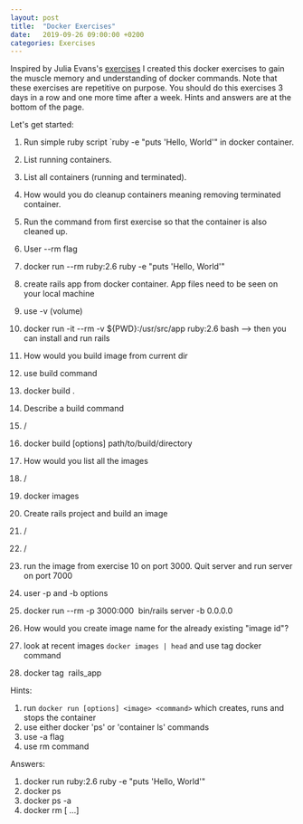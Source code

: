 ```yaml
---
layout: post
title:  "Docker Exercises"
date:   2019-09-26 09:00:00 +0200
categories: Exercises
---
```


Inspired by Julia Evans's [exercises](https://jvns.ca/blog/2019/08/27/curl-exercises/) I created this docker exercises to gain the muscle memory and understanding of docker commands. Note that these exercises are repetitive on purpose. You should do this exercises 3 days in a row and one more time after a week. Hints and answers are at the bottom of the page.

Let's get started:

1. Run simple ruby script `ruby -e "puts 'Hello, World'" in docker container.
2. List running containers.
3. List all containers (running and terminated).
4. How would you do cleanup containers meaning removing terminated container.

5. Run the command from first exercise so that the container is also cleaned up.
5. User --rm flag
5. docker run --rm ruby:2.6 ruby -e "puts 'Hello, World'"

6. create rails app from docker container. App files need to be seen on your local machine
6. use -v (volume)
6. docker run -it --rm -v ${PWD}:/usr/src/app ruby:2.6 bash  --> then you can install and run rails

7. How would you build image from current dir
7. use build command
7. docker build .

8. Describe a build command
8. /
8. docker build [options] path/to/build/directory

9. How would you list all the images
9. /
9. docker images

10. Create rails project and build an image
10. /
10. /

11. run the image from exercise 10 on port 3000. Quit server and run server on port 7000
11. user -p and -b options
11. docker run --rm -p 3000:000 <image id> bin/rails server -b 0.0.0.0

12. How would you create image name for the already existing "image id"?
12. look at recent images `docker images | head` and use tag docker command
12. docker tag <image id> rails_app

Hints:
1. run `docker run [options] <image> <command>` which creates, runs and stops the container
2. use either docker 'ps' or 'container ls' commands
3. use -a flag
4. use rm command

Answers:
1. docker run ruby:2.6 ruby -e "puts 'Hello, World'"
2. docker ps
3. docker ps -a
4. docker rm <container id> [<container id> ...]
